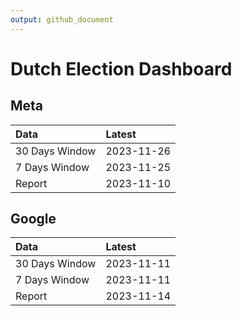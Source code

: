 ```yaml
---
output: github_document
---
```


# Dutch Election Dashboard



## Meta


|Data           |Latest     |
|:--------------|:----------|
|30 Days Window |2023-11-26 |
|7 Days Window  |2023-11-25 |
|Report         |2023-11-10 |

## Google


|Data           |Latest     |
|:--------------|:----------|
|30 Days Window |2023-11-11 |
|7 Days Window  |2023-11-11 |
|Report         |2023-11-14 |
